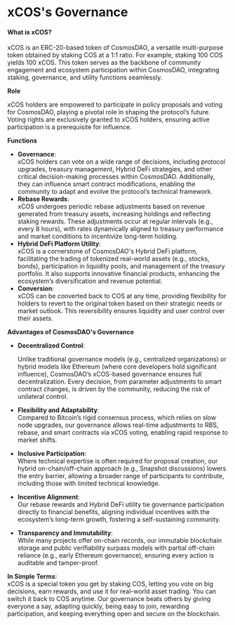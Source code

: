 # xCOS's Governance

#### What is xCOS?

xCOS is an ERC-20-based token of CosmosDAO, a versatile multi-purpose token obtained by staking COS at a 1:1 ratio. For example, staking 100 COS yields 100 xCOS. This token serves as the backbone of community engagement and ecosystem participation within CosmosDAO, integrating staking, governance, and utility functions seamlessly.



**Role**

xCOS holders are empowered to participate in policy proposals and voting for CosmosDAO, playing a pivotal role in shaping the protocol’s future. Voting rights are exclusively granted to xCOS holders, ensuring active participation is a prerequisite for influence.

**Functions**

* **Governance**:\
  xCOS holders can vote on a wide range of decisions, including protocol upgrades, treasury management, Hybrid DeFi strategies, and other critical decision-making processes within CosmosDAO. Additionally, they can influence smart contract modifications, enabling the community to adapt and evolve the protocol’s technical framework.
* **Rebase Rewards**:\
  xCOS undergoes periodic rebase adjustments based on revenue generated from treasury assets, increasing holdings and reflecting staking rewards. These adjustments occur at regular intervals (e.g., every 8 hours), with rates dynamically aligned to treasury performance and market conditions to incentivize long-term holding.
* **Hybrid DeFi Platform Utility**:\
  xCOS is a cornerstone of CosmosDAO's Hybrid DeFi platform, facilitating the trading of tokenized real-world assets (e.g., stocks, bonds), participation in liquidity pools, and management of the treasury portfolio. It also supports innovative financial products, enhancing the ecosystem’s diversification and revenue potential.
* **Conversion**:\
  xCOS can be converted back to COS at any time, providing flexibility for holders to revert to the original token based on their strategic needs or market outlook. This reversibility ensures liquidity and user control over their assets.



**Advantages of CosmosDAO's Governance**&#x20;

*   **Decentralized Control**:&#x20;

    Unlike traditional governance models (e.g., centralized organizations) or hybrid models like Ethereum (where core developers hold significant influence), CosmosDAO’s xCOS-based governance ensures full decentralization. Every decision, from parameter adjustments to smart contract changes, is driven by the community, reducing the risk of unilateral control.
* **Flexibility and Adaptability**: \
  Compared to Bitcoin’s rigid consensus process, which relies on slow node upgrades, our governance allows real-time adjustments to RBS, rebase, and smart contracts via xCOS voting, enabling rapid response to market shifts.
* **Inclusive Participation**: \
  Where technical expertise is often required for proposal creation, our hybrid on-chain/off-chain approach (e.g., Snapshot discussions) lowers the entry barrier, allowing a broader range of participants to contribute, including those with limited technical knowledge.
* **Incentive Alignment**: \
  Our rebase rewards and Hybrid DeFi utility tie governance participation directly to financial benefits, aligning individual incentives with the ecosystem’s long-term growth, fostering a self-sustaining community.
* **Transparency and Immutability**: \
  While many projects offer on-chain records, our immutable blockchain storage and public verifiability surpass models with partial off-chain reliance (e.g., early Ethereum governance), ensuring every action is auditable and tamper-proof.

**In Simple Terms**:\
xCOS is a special token you get by staking COS, letting you vote on big decisions, earn rewards, and use it for real-world asset trading. You can switch it back to COS anytime. Our governance beats others by giving everyone a say, adapting quickly, being easy to join, rewarding participation, and keeping everything open and secure on the blockchain.
